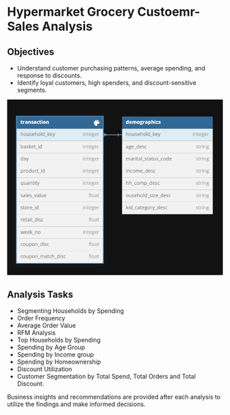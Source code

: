 # Hypermarket Grocery Custoemr-Sales Analysis 

## Objectives

- Understand customer purchasing patterns, average spending, and response to discounts. 
- Identify loyal customers, high spenders, and discount-sensitive segments.

<img src = "assets/data-model.PNG">

## Analysis Tasks

- Segmenting Households by Spending
- Order Frequency
- Average Order Value 
- RFM Analysis
- Top Households by Spending
- Spending by Age Group
- Spending by Income group
- Spending by Homeownership
- Discount Utilization 
- Customer Segmentation by Total Spend, Total Orders and Total Discount.

Business insights and recommendations are provided after each analysis to utilize the findings and make informed decisions.
